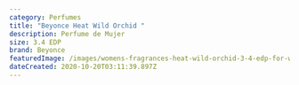 ```yaml
---
category: Perfumes
title: "Beyonce Heat Wild Orchid "
description: Perfume de Mujer
size: 3.4 EDP
brand: Beyonce
featuredImage: /images/womens-fragrances-heat-wild-orchid-3-4-edp-for-women-1_2400x-1-.jpg
dateCreated: 2020-10-20T03:11:39.897Z
---
```

